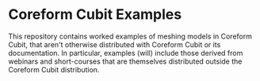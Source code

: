 # Coreform Cubit Examples

This repository contains worked examples of meshing models in Coreform Cubit, that aren't otherwise distributed with Coreform Cubit or its documentation.
In particular, examples (will) include those derived from webinars and short-courses that are themselves distributed outside the Coreform Cubit distribution.
